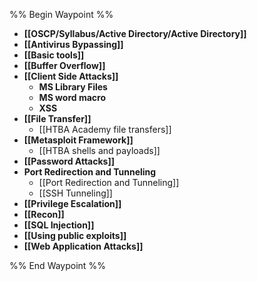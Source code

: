 %% Begin Waypoint %%
- **[[OSCP/Syllabus/Active Directory/Active Directory]]**
- **[[Antivirus Bypassing]]**
- **[[Basic tools]]**
- **[[Buffer Overflow]]**
- **[[Client Side Attacks]]**
	- **MS Library Files**
	- **MS word macro**
	- **XSS**
- **[[File Transfer]]**
	- [[HTBA Academy file transfers]]
- **[[Metasploit Framework]]**
	- [[HTBA shells and payloads]]
- **[[Password Attacks]]**
- **Port Redirection and Tunneling**
	- [[Port Redirection and  Tunneling]]
	- [[SSH Tunneling]]
- **[[Privilege Escalation]]**
- **[[Recon]]**
- **[[SQL Injection]]**
- **[[Using public exploits]]**
- **[[Web Application Attacks]]**

%% End Waypoint %%
